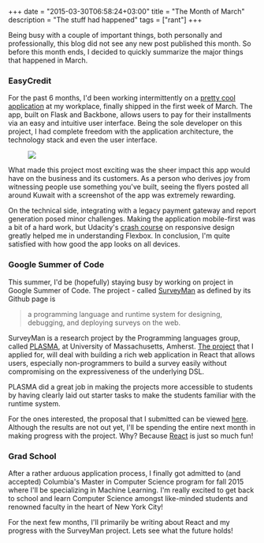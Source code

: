 +++
date = "2015-03-30T06:58:24+03:00"
title = "The Month of March"
description = "The stuff had happened"
tags = ["rant"]
+++

Being busy with a couple of important things, both personally and professionally, this blog did not see any new post published this month. So before this month ends, I decided to quickly summarize the major things that happened in March.

### EasyCredit
For the past 6 months, I'd been working intermittently on a [pretty cool application](https://easycredit.xcite.com) at my workplace, finally shipped in the first week of March. The app, built on Flask and Backbone, allows users to pay for their installments via an easy and intuitive user interface. Being the sole developer on this project, I had complete freedom with the application architecture, the technology stack and even the user interface. 

<figure><img src="/images/easycredit.png"></img></figure>

What made this project most exciting was the sheer impact this app would have on the business and its customers. As a person who derives joy from witnessing people use something you've built, seeing the flyers posted all around Kuwait with a screenshot of the app was extremely rewarding.

On the technical side, integrating with a legacy payment gateway and report generation posed minor challenges. Making the application mobile-first was a bit of a hard work, but Udacity's [crash course](https://www.udacity.com/course/ud893) on responsive design greatly helped me in understanding Flexbox. In conclusion, I'm quite satisfied with how good the app looks on all devices.

### Google Summer of Code

This summer, I'd be (hopefully) staying busy by working on project in Google Summer of Code. The project - called [SurveyMan](https://github.com/SurveyMan/SurveyMan) as defined by its Github page is 

> a programming language and runtime system for designing, debugging, and deploying surveys on the web. 

SurveyMan is a research project by the Programming languages group, called [PLASMA](http://plasma.cs.umass.edu/), at University of Massachusetts, Amherst. [The project](https://github.com/plasma-umass/GSoC/wiki/Idea-List-for-Google-Summer-of-Code-2015#blocks-language-front-end) that I applied for, will deal with building a rich web application in React that allows users, especially non-programmers to build a survey easily without compromising on the expressiveness of the underlying DSL. 

PLASMA did a great job in making the projects more accessible to students by having clearly laid out starter tasks to make the students familiar with the runtime system.

For the ones interested, the proposal that I submitted can be viewed [here](https://docs.google.com/document/d/1tyJYnp31sXWHkYS-aPU7US7G_pjNSPYoELhJdUmY8xE/edit). Although the results are not out yet, I'll be spending the entire next month in making progress with the project. Why? Because [React](http://facebook.github.io/react) is just so much fun!

### Grad School

After a rather arduous application process, I finally got admitted to (and accepted) Columbia's Master in Computer Science program for fall 2015 where I'll be specializing in Machine Learning. I'm really excited to get back to school and learn Computer Science amongst like-minded students and renowned faculty in the heart of New York City!

For the next few months, I'll primarily be writing about React and my progress with the SurveyMan project. Lets see what the future holds!
